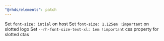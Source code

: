 ```yaml
---
"@rhds/elements": patch
---
```


Set `font-size: intial` on host 
Set `font-size: 1.125em !important` on slotted logo
Set `--rh-font-size-text-xl: 1em !important` css property for slotted ctas

